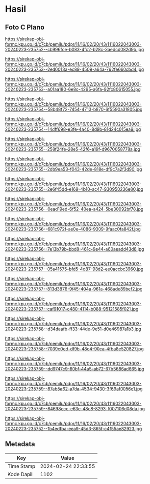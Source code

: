 # Hasil

## Foto C Plano

https://sirekap-obj-formc.kpu.go.id/c7cb/pemilu/pdpr/11/16/02/20/43/1116022043003-20240223-235752--cb996fce-b083-4fc2-b28c-3aedcd082d9b.jpg

https://sirekap-obj-formc.kpu.go.id/c7cb/pemilu/pdpr/11/16/02/20/43/1116022043003-20240223-235753--2ed0013a-ec89-4509-a64a-762fe660cbd4.jpg

https://sirekap-obj-formc.kpu.go.id/c7cb/pemilu/pdpr/11/16/02/20/43/1116022043003-20240223-235753--a01aa180-6e8c-4295-a6fa-92fc80615055.jpg

https://sirekap-obj-formc.kpu.go.id/c7cb/pemilu/pdpr/11/16/02/20/43/1116022043003-20240223-235754--58b48f72-7454-4713-b870-6f5590a31805.jpg

https://sirekap-obj-formc.kpu.go.id/c7cb/pemilu/pdpr/11/16/02/20/43/1116022043003-20240223-235754--14dff698-e3fe-4a40-8d9b-81d24c015ea9.jpg

https://sirekap-obj-formc.kpu.go.id/c7cb/pemilu/pdpr/11/16/02/20/43/1116022043003-20240223-235755--258f24fe-28e5-42f6-a19f-d9670058778a.jpg

https://sirekap-obj-formc.kpu.go.id/c7cb/pemilu/pdpr/11/16/02/20/43/1116022043003-20240223-235755--2db9ea53-f043-42de-818e-df9c7a2f3d90.jpg

https://sirekap-obj-formc.kpu.go.id/c7cb/pemilu/pdpr/11/16/02/20/43/1116022043003-20240223-235755--2e6f45dd-e169-4b10-ac47-930950236e80.jpg

https://sirekap-obj-formc.kpu.go.id/c7cb/pemilu/pdpr/11/16/02/20/43/1116022043003-20240223-235756--0ead19ed-6f52-40ea-a424-5be30092bf78.jpg

https://sirekap-obj-formc.kpu.go.id/c7cb/pemilu/pdpr/11/16/02/20/43/1116022043003-20240223-235756--681c972f-ae0e-4086-9309-9faac0fa842f.jpg

https://sirekap-obj-formc.kpu.go.id/c7cb/pemilu/pdpr/11/16/02/20/43/1116022043003-20240223-235756--7e13b79b-bbd8-461c-9e44-a60aeadd43d8.jpg

https://sirekap-obj-formc.kpu.go.id/c7cb/pemilu/pdpr/11/16/02/20/43/1116022043003-20240223-235757--05a41575-bfd5-4d87-98d2-ee0accbc3960.jpg

https://sirekap-obj-formc.kpu.go.id/c7cb/pemilu/pdpr/11/16/02/20/43/1116022043003-20240223-235757--813d3876-9f45-404a-961a-468ade89bef2.jpg

https://sirekap-obj-formc.kpu.go.id/c7cb/pemilu/pdpr/11/16/02/20/43/1116022043003-20240223-235757--caf91017-c480-4114-b088-95121585f021.jpg

https://sirekap-obj-formc.kpu.go.id/c7cb/pemilu/pdpr/11/16/02/20/43/1116022043003-20240223-235758--d34daafb-ff33-44de-9e51-d0e46987a1b3.jpg

https://sirekap-obj-formc.kpu.go.id/c7cb/pemilu/pdpr/11/16/02/20/43/1116022043003-20240223-235758--7039c0ed-df9b-48c4-90ca-4fba8e520827.jpg

https://sirekap-obj-formc.kpu.go.id/c7cb/pemilu/pdpr/11/16/02/20/43/1116022043003-20240223-235759--dd9747c9-80bf-44a5-ab72-67b5686ad665.jpg

https://sirekap-obj-formc.kpu.go.id/c7cb/pemilu/pdpr/11/16/02/20/43/1116022043003-20240223-235759--87ab5a62-a7da-4534-9430-3f69af0056e1.jpg

https://sirekap-obj-formc.kpu.go.id/c7cb/pemilu/pdpr/11/16/02/20/43/1116022043003-20240223-235759--84698ecc-e63e-48c8-8293-f007106d08da.jpg

https://sirekap-obj-formc.kpu.go.id/c7cb/pemilu/pdpr/11/16/02/20/43/1116022043003-20240223-235752--1b4edfba-eea9-45d3-865f-c4f55ae82923.jpg


## Metadata

| Key        | Value               |
| ---------- | ------------------- |
| Time Stamp | 2024-02-24 22:33:55 |
| Kode Dapil | 1102                |



